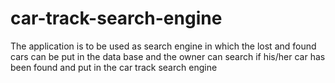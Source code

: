 # car-track-search-engine
The application is to be used as search engine in which the lost and found cars can be put in the data base and the owner can search if his/her car has been found and put in the car track search engine
